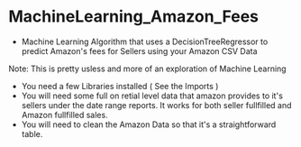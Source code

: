 # MachineLearning_Amazon_Fees
- Machine Learning Algorithm that uses a DecisionTreeRegressor to predict Amazon's fees for Sellers using your Amazon CSV Data

Note: This is pretty usless and more of an exploration of Machine Learning
- You need a few Libraries installed ( See the Imports )
- You will need some full on retial level data that amazon provides to it's sellers under the date range reports. It works for both seller fullfilled and Amazon fullfilled sales.
- You will need to clean the Amazon Data so that it's a straightforward table.